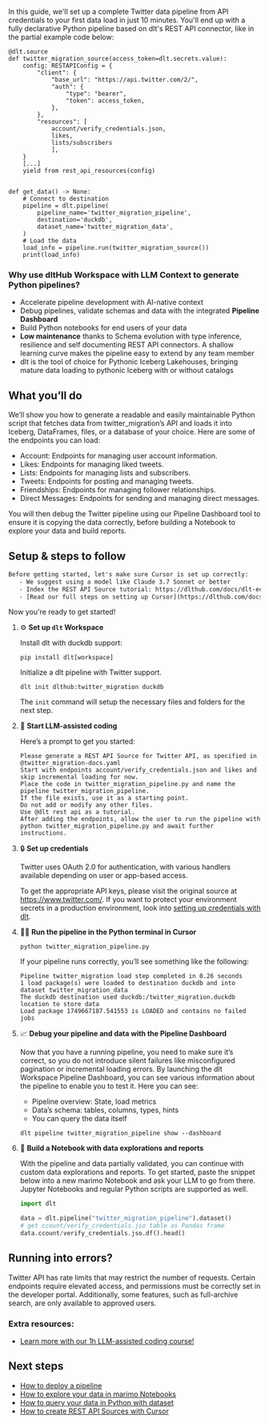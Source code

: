 In this guide, we'll set up a complete Twitter data pipeline from API credentials to your first data load in just 10 minutes. You'll end up with a fully declarative Python pipeline based on dlt's REST API connector, like in the partial example code below:

```python-outcome
@dlt.source
def twitter_migration_source(access_token=dlt.secrets.value):
    config: RESTAPIConfig = {
        "client": {
            "base_url": "https://api.twitter.com/2/",
            "auth": {
                "type": "bearer",
                "token": access_token,
            },
        },
        "resources": [
            account/verify_credentials.json,
            likes,
            lists/subscribers
            ],
    }
    [...]
    yield from rest_api_resources(config)


def get_data() -> None:
    # Connect to destination
    pipeline = dlt.pipeline(
        pipeline_name='twitter_migration_pipeline',
        destination='duckdb',
        dataset_name='twitter_migration_data', 
    )
    # Load the data
    load_info = pipeline.run(twitter_migration_source())
    print(load_info) 
```

### Why use dltHub Workspace with LLM Context to generate Python pipelines?

- Accelerate pipeline development with AI-native context
- Debug pipelines, validate schemas and data with the integrated **Pipeline Dashboard**
- Build Python notebooks for end users of your data
- **Low maintenance** thanks to Schema evolution with type inference, resilience and self documenting REST API connectors. A shallow learning curve makes the pipeline easy to extend by any team member
- dlt is the tool of choice for Pythonic Iceberg Lakehouses, bringing mature data loading to pythonic Iceberg with or without catalogs

## What you’ll do

We’ll show you how to generate a readable and easily maintainable Python script that fetches data from twitter_migration’s API and loads it into Iceberg, DataFrames, files, or a database of your choice. Here are some of the endpoints you can load:

- Account: Endpoints for managing user account information.
- Likes: Endpoints for managing liked tweets.
- Lists: Endpoints for managing lists and subscribers.
- Tweets: Endpoints for posting and managing tweets.
- Friendships: Endpoints for managing follower relationships.
- Direct Messages: Endpoints for sending and managing direct messages.

You will then debug the Twitter pipeline using our Pipeline Dashboard tool to ensure it is copying the data correctly, before building a Notebook to explore your data and build reports.

## Setup & steps to follow

```default
Before getting started, let's make sure Cursor is set up correctly:
   - We suggest using a model like Claude 3.7 Sonnet or better
   - Index the REST API Source tutorial: https://dlthub.com/docs/dlt-ecosystem/verified-sources/rest_api/ and add it to context as **@dlt rest api**
   - [Read our full steps on setting up Cursor](https://dlthub.com/docs/dlt-ecosystem/llm-tooling/cursor-restapi#23-configuring-cursor-with-documentation)
```

Now you're ready to get started!

1. ⚙️ **Set up `dlt` Workspace**
    
    Install dlt with duckdb support:
    ```shell
    pip install dlt[workspace]
    ```

    Initialize a dlt pipeline with Twitter support.
    ```shell
    dlt init dlthub:twitter_migration duckdb
    ```

    The `init` command will setup the necessary files and folders for the next step.
    
2. 🤠 **Start LLM-assisted coding**
    
    Here’s a prompt to get you started:
    
    ```prompt
    Please generate a REST API Source for Twitter API, as specified in @twitter_migration-docs.yaml 
    Start with endpoints account/verify_credentials.json and likes and skip incremental loading for now. 
    Place the code in twitter_migration_pipeline.py and name the pipeline twitter_migration_pipeline. 
    If the file exists, use it as a starting point. 
    Do not add or modify any other files. 
    Use @dlt rest api as a tutorial. 
    After adding the endpoints, allow the user to run the pipeline with python twitter_migration_pipeline.py and await further instructions.
    ```

    
3. 🔒 **Set up credentials** 
    
    Twitter uses OAuth 2.0 for authentication, with various handlers available depending on user or app-based access.
    
    To get the appropriate API keys, please visit the original source at https://www.twitter.com/.
    If you want to protect your environment secrets in a production environment, look into [setting up credentials with dlt](https://dlthub.com/docs/walkthroughs/add_credentials).
    
4. 🏃‍♀️ **Run the pipeline in the Python terminal in Cursor**
    
    ```shell
    python twitter_migration_pipeline.py
    ```
    
    If your pipeline runs correctly, you’ll see something like the following:
    
    ```shell
    Pipeline twitter_migration load step completed in 0.26 seconds
    1 load package(s) were loaded to destination duckdb and into dataset twitter_migration_data
    The duckdb destination used duckdb:/twitter_migration.duckdb location to store data
    Load package 1749667187.541553 is LOADED and contains no failed jobs
    ```
    
5. 📈 **Debug your pipeline and data with the Pipeline Dashboard**

    Now that you have a running pipeline, you need to make sure it’s correct, so you do not introduce silent failures like misconfigured pagination or incremental loading errors. By launching the dlt Workspace Pipeline Dashboard, you can see various information about the pipeline to enable you to test it. Here you can see:
    - Pipeline overview: State, load metrics
    - Data’s schema: tables, columns, types, hints
    - You can query the data itself
    
    ```shell
    dlt pipeline twitter_migration_pipeline show --dashboard
    ```
    
6. 🐍 **Build a Notebook with data explorations and reports**

    With the pipeline and data partially validated, you can continue with custom data explorations and reports. To get started, paste the snippet below into a new marimo Notebook and ask your LLM to go from there. Jupyter Notebooks and regular Python scripts are supported as well.

    
    ```python
    import dlt

   data = dlt.pipeline("twitter_migration_pipeline").dataset()
   # get ccount/verify_credentials.jso table as Pandas frame
   data.ccount/verify_credentials.jso.df().head()
    ```

## Running into errors?

Twitter API has rate limits that may restrict the number of requests. Certain endpoints require elevated access, and permissions must be correctly set in the developer portal. Additionally, some features, such as full-archive search, are only available to approved users.

### Extra resources:

- [Learn more with our 1h LLM-assisted coding course!](https://www.youtube.com/watch?v=GGid70rnJuM)

## Next steps

- [How to deploy a pipeline](https://dlthub.com/docs/walkthroughs/deploy-a-pipeline)
- [How to explore your data in marimo Notebooks](https://dlthub.com/docs/general-usage/dataset-access/marimo)
- [How to query your data in Python with dataset](https://dlthub.com/docs/general-usage/dataset-access/dataset)
- [How to create REST API Sources with Cursor](https://dlthub.com/docs/dlt-ecosystem/llm-tooling/cursor-restapi)